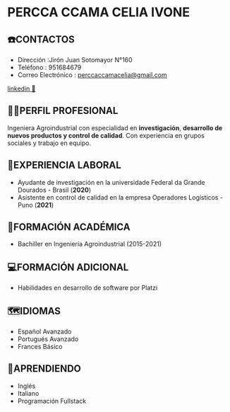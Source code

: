 # PERCCA CCAMA CELIA IVONE

## ☎️CONTACTOS
* Dirección :Jirón Juan Sotomayor N°160
* Teléfono : 951684679
* Correo Electrónico : perccaccamacelia@gmail.com

[linkedin 💼](https://www.linkedin.com/in/celia-percca-ccama-a1362816a)

## 👩‍💼PERFIL PROFESIONAL
Ingeniera Agroindustrial con especialidad en **investigación**, **desarrollo de nuevos productos y control de calidad**. Con experiencia en grupos sociales y trabajo en equipo.

## 💬EXPERIENCIA LABORAL
- Ayudante de investigación en la universidade Federal da Grande Dourados - Brasil (**2020**) 
- Asistente en control de calidad en la empresa Operadores Logísticos - Puno (**2021**) 

## 📖FORMACIÓN ACADÉMICA
- Bachiller en Ingeniería Agroindustrial (2015-2021)

## 💻FORMACIÓN ADICIONAL
- Habilidades en desarrollo de software por Platzi

## 🗺️IDIOMAS
- Español Avanzado
- Portugués Avanzado
- Frances Básico
## 🌱APRENDIENDO
- Inglés
- Italiano
- Programación Fullstack
<!--
**celiaivone/celiaivone** is a ✨ _special_ ✨ repository because its `README.md` (this file) appears on your GitHub profile.

Here are some ideas to get you started:

- 🔭 I’m currently working on ...
- 🌱 I’m currently learning ...
- 👯 I’m looking to collaborate on ...
- 🤔 I’m looking for help with ...
- 💬 Ask me about ...
- 📫 How to reach me: ...
- 😄 Pronouns: ...
- ⚡ Fun fact: ...
-->
